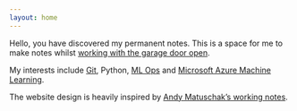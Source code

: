 ```yaml
---
layout: home
---
```

Hello, you have discovered my permanent notes. This is a space for me to make notes whilst
[working with the garage door open](notes/working-with-the-garage-door-open.md).

My interests include [Git](notes/Git.md), Python, [ML Ops](notes/Machine-Learning-Operations.md) and [Microsoft Azure Machine Learning](notes/Microsoft-Azure-Machine-Learning.md).

The website design is heavily inspired by [ Andy Matuschak’s working notes](https://notes.andymatuschak.org/zWfAoTKF7wKKivTbh7kQLPK).



